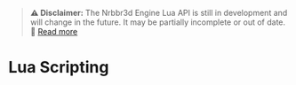 > **⚠️ Disclaimer:** The Nrbbr3d Engine Lua API is still in development and will change in the future. It may be partially incomplete or out of date.  
> 📖 [Read more](.../Lua%20API%20reference.html#important)

# Lua Scripting
